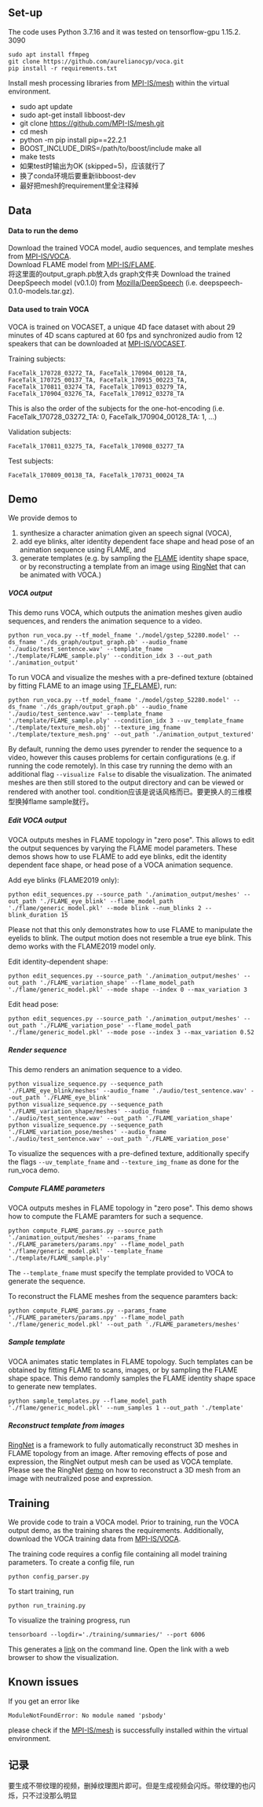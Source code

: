 

## Set-up

The code uses Python 3.7.16 and it was tested on tensorflow-gpu 1.15.2. 3090
```
sudo apt install ffmpeg
git clone https://github.com/aurelianocyp/voca.git
pip install -r requirements.txt
```

Install mesh processing libraries from [MPI-IS/mesh](https://github.com/MPI-IS/mesh) within the virtual environment.
- sudo apt update
- sudo apt-get install libboost-dev
- git clone https://github.com/MPI-IS/mesh.git
- cd mesh
- python -m pip install pip==22.2.1
- BOOST_INCLUDE_DIRS=/path/to/boost/include make all
- make tests
- 如果test时输出为OK (skipped=5)，应该就行了
- 换了conda环境后要重新libboost-dev
- 最好把mesh的requirement里全注释掉

## Data

#### Data to run the demo 

Download the trained VOCA model, audio sequences, and template meshes from [MPI-IS/VOCA](https://voca.is.tue.mpg.de).<br/>
Download FLAME model from [MPI-IS/FLAME](http://flame.is.tue.mpg.de/).<br/> 将这里面的output_graph.pb放入ds graph文件夹
Download the trained DeepSpeech model (v0.1.0) from [Mozilla/DeepSpeech](https://github.com/mozilla/DeepSpeech/releases/tag/v0.1.0) (i.e. deepspeech-0.1.0-models.tar.gz).

#### Data used to train VOCA

VOCA is trained on VOCASET, a unique 4D face dataset with about 29 minutes of 4D scans captured at 60 fps and synchronized audio from 12 speakers that can be downloaded at [MPI-IS/VOCASET](https://voca.is.tue.mpg.de). 

Training subjects:
```
FaceTalk_170728_03272_TA, FaceTalk_170904_00128_TA, FaceTalk_170725_00137_TA, FaceTalk_170915_00223_TA, FaceTalk_170811_03274_TA, FaceTalk_170913_03279_TA, FaceTalk_170904_03276_TA, FaceTalk_170912_03278_TA
```
This is also the order of the subjects for the one-hot-encoding (i.e. FaceTalk_170728_03272_TA: 0, FaceTalk_170904_00128_TA: 1, ...)

Validation subjects:
```
FaceTalk_170811_03275_TA, FaceTalk_170908_03277_TA
```

Test subjects:
```
FaceTalk_170809_00138_TA, FaceTalk_170731_00024_TA 
```

## Demo

We provide demos to
1) synthesize a character animation given an speech signal (VOCA),
2) add eye blinks, alter identity dependent face shape and head pose of an animation sequence using FLAME, and
3) generate templates (e.g. by sampling the [FLAME](http://flame.is.tue.mpg.de/) identity shape space, or by reconstructing a template from an image using [RingNet](https://github.com/soubhiksanyal/RingNet) that can be animated with VOCA.)

##### VOCA output

This demo runs VOCA, which outputs the animation meshes given audio sequences, and renders the animation sequence to a video.
```
python run_voca.py --tf_model_fname './model/gstep_52280.model' --ds_fname './ds_graph/output_graph.pb' --audio_fname './audio/test_sentence.wav' --template_fname './template/FLAME_sample.ply' --condition_idx 3 --out_path './animation_output'
```

To run VOCA and visualize the meshes with a pre-defined texture (obtained by fitting FLAME to an image using [TF_FLAME](https://github.com/TimoBolkart/TF_FLAME)), run:
```
python run_voca.py --tf_model_fname './model/gstep_52280.model' --ds_fname './ds_graph/output_graph.pb' --audio_fname './audio/test_sentence.wav' --template_fname './template/FLAME_sample.ply' --condition_idx 3 --uv_template_fname './template/texture_mesh.obj' --texture_img_fname './template/texture_mesh.png' --out_path './animation_output_textured'
```

By default, running the demo uses pyrender to render the sequence to a video, however this causes problems for certain configurations (e.g. if running the code remotely). In this case try running the demo with an additional flag ```--visualize False``` to disable the visualization. The animated meshes are then still stored to the output directory and can be viewed or rendered with another tool. condition应该是说话风格而已。要更换人的三维模型换掉flame sample就行。

##### Edit VOCA output

VOCA outputs meshes in FLAME topology in "zero pose". This allows to edit the output sequences by varying the FLAME model parameters. These demos shows how to use FLAME to add eye blinks, edit the identity dependent face shape, or head pose of a VOCA animation sequence.

Add eye blinks (FLAME2019 only):
```
python edit_sequences.py --source_path './animation_output/meshes' --out_path './FLAME_eye_blink' --flame_model_path  './flame/generic_model.pkl' --mode blink --num_blinks 2 --blink_duration 15
```
Please not that this only demonstrates how to use FLAME to manipulate the eyelids to blink. The output motion does not resemble a true eye blink. This demo works with the FLAME2019 model only.

Edit identity-dependent shape:
```
python edit_sequences.py --source_path './animation_output/meshes' --out_path './FLAME_variation_shape' --flame_model_path  './flame/generic_model.pkl' --mode shape --index 0 --max_variation 3
```

Edit head pose:
```
python edit_sequences.py --source_path './animation_output/meshes' --out_path './FLAME_variation_pose' --flame_model_path  './flame/generic_model.pkl' --mode pose --index 3 --max_variation 0.52
```

##### Render sequence

This demo renders an animation sequence to a video.
```
python visualize_sequence.py --sequence_path './FLAME_eye_blink/meshes' --audio_fname './audio/test_sentence.wav' --out_path './FLAME_eye_blink'
python visualize_sequence.py --sequence_path './FLAME_variation_shape/meshes' --audio_fname './audio/test_sentence.wav' --out_path './FLAME_variation_shape'
python visualize_sequence.py --sequence_path './FLAME_variation_pose/meshes' --audio_fname './audio/test_sentence.wav' --out_path './FLAME_variation_pose'
```
To visualize the sequences with a pre-defined texture, additionally specify the flags ```--uv_template_fname``` and ```--texture_img_fname``` as done for the run_voca demo.

##### Compute FLAME parameters

VOCA outputs meshes in FLAME topology in "zero pose". This demo shows how to compute the FLAME paramters for such a sequence. 
```
python compute_FLAME_params.py --source_path './animation_output/meshes' --params_fname './FLAME_parameters/params.npy' --flame_model_path  './flame/generic_model.pkl' --template_fname './template/FLAME_sample.ply' 
```
The ```--template_fname``` must specify the template provided to VOCA to generate the sequence. 

To reconstruct the FLAME meshes from the sequence paramters back:
```
python compute_FLAME_params.py --params_fname './FLAME_parameters/params.npy' --flame_model_path  './flame/generic_model.pkl' --out_path './FLAME_parameters/meshes' 
```


##### Sample template

VOCA animates static templates in FLAME topology. Such templates can be obtained by fitting FLAME to scans, images, or by sampling the FLAME shape space. This demo randomly samples the FLAME identity shape space to generate new templates.
```
python sample_templates.py --flame_model_path './flame/generic_model.pkl' --num_samples 1 --out_path './template'
```

##### Reconstruct template from images

[RingNet](https://ringnet.is.tue.mpg.de/) is a framework to fully automatically reconstruct 3D meshes in FLAME topology from an image. After removing effects of pose and expression, the RingNet output mesh can be used as VOCA template. Please see the RingNet [demo](https://github.com/soubhiksanyal/RingNet) on how to reconstruct a 3D mesh from an image with neutralized pose and expression.

## Training

We provide code to train a VOCA model. Prior to training, run the VOCA output demo, as the training shares the requirements.
Additionally, download the VOCA training data from [MPI-IS/VOCA](https://voca.is.tue.mpg.de).<br/>

The training code requires a config file containing all model training parameters. To create a config file, run
```
python config_parser.py
```

To start training, run
```
python run_training.py
```

To visualize the training progress, run
```
tensorboard --logdir='./training/summaries/' --port 6006
```
This generates a [link](http://localhost:6006/) on the command line.  Open the link with a web browser to show the visualization.

## Known issues

If you get an error like
```
ModuleNotFoundError: No module named 'psbody'
```
please check if the [MPI-IS/mesh](https://github.com/MPI-IS/mesh) is successfully installed within the virtual environment.


## 记录
要生成不带纹理的视频，删掉纹理图片即可。但是生成视频会闪烁。带纹理的也闪烁，只不过没那么明显









